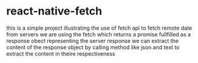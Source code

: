 # react-native-fetch
this is a simple project illustrating the use of fetch api to fetch remote date from servers
we are using the fetch which returns a promise fullfilled as a response obect representing the server response 
we can extract the content of the response object by calling method like json and text to extract the content in theire respectiveness
